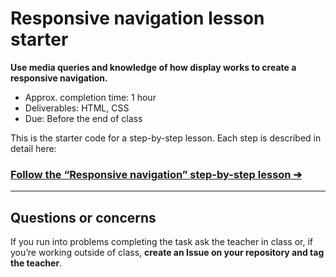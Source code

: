 # Responsive navigation lesson starter

**Use media queries and knowledge of how display works to create a responsive navigation.**

- Approx. completion time: 1 hour
- Deliverables: HTML, CSS
- Due: Before the end of class

This is the starter code for a step-by-step lesson. Each step is described in detail here:

### [**Follow the “Responsive navigation” step-by-step lesson ➔**](https://learntheweb.courses/courses/web-dev-1/responsive-navigation/)

---

## Questions or concerns

If you run into problems completing the task ask the teacher in class or, if you’re working outside of class, **create an Issue on your repository and tag the teacher**.
